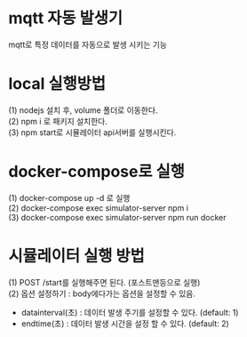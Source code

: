 # mqtt 자동 발생기
mqtt로 특정 데이터를 자동으로 발생 시키는 기능

# local 실행방법
(1) nodejs 설치 후, volume 폴더로 이동한다. \
(2) npm i 로 패키지 설치한다.\
(3) npm start로 시뮬레이터 api서버를 실행시킨다.

# docker-compose로 실행
(1) docker-compose up -d 로 실행 \
(2) docker-compose exec simulator-server npm i \
(3) docker-compose exec simulator-server npm run docker

# 시뮬레이터 실행 방법
(1) POST /start를 실행해주면 된다. (포스트맨등으로 실행) \
(2) 옵션 설정하기 : body에다가는 옵션을 설정할 수 있음.
   * datainterval(초) : 데이터 발생 주기를 설정할 수 있다. (default: 1)
   * endtime(초) : 데이터 발생 시간을 설정 할 수 있다. (default: 2)